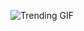 ![Trending GIF](https://media4.giphy.com/media/fryY00CO4xCz4uJuDQ/giphy.gif?cid=8bb21772rnmwmfhzw6plbsi0m6jxvryk15usdw0dklz6z89u&ep=v1_gifs_search&rid=giphy.gif&ct=g)

